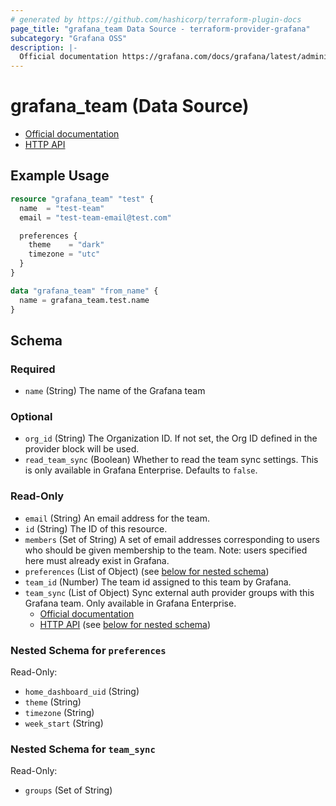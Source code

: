 ```yaml
---
# generated by https://github.com/hashicorp/terraform-plugin-docs
page_title: "grafana_team Data Source - terraform-provider-grafana"
subcategory: "Grafana OSS"
description: |-
  Official documentation https://grafana.com/docs/grafana/latest/administration/team-management/HTTP API https://grafana.com/docs/grafana/latest/developers/http_api/team/
---
```


# grafana_team (Data Source)

* [Official documentation](https://grafana.com/docs/grafana/latest/administration/team-management/)
* [HTTP API](https://grafana.com/docs/grafana/latest/developers/http_api/team/)

## Example Usage

```terraform
resource "grafana_team" "test" {
  name  = "test-team"
  email = "test-team-email@test.com"

  preferences {
    theme    = "dark"
    timezone = "utc"
  }
}

data "grafana_team" "from_name" {
  name = grafana_team.test.name
}
```

<!-- schema generated by tfplugindocs -->
## Schema

### Required

- `name` (String) The name of the Grafana team

### Optional

- `org_id` (String) The Organization ID. If not set, the Org ID defined in the provider block will be used.
- `read_team_sync` (Boolean) Whether to read the team sync settings. This is only available in Grafana Enterprise. Defaults to `false`.

### Read-Only

- `email` (String) An email address for the team.
- `id` (String) The ID of this resource.
- `members` (Set of String) A set of email addresses corresponding to users who should be given membership
to the team. Note: users specified here must already exist in Grafana.
- `preferences` (List of Object) (see [below for nested schema](#nestedatt--preferences))
- `team_id` (Number) The team id assigned to this team by Grafana.
- `team_sync` (List of Object) Sync external auth provider groups with this Grafana team. Only available in Grafana Enterprise.
	* [Official documentation](https://grafana.com/docs/grafana/latest/setup-grafana/configure-security/configure-team-sync/)
	* [HTTP API](https://grafana.com/docs/grafana/latest/developers/http_api/team_sync/) (see [below for nested schema](#nestedatt--team_sync))

<a id="nestedatt--preferences"></a>
### Nested Schema for `preferences`

Read-Only:

- `home_dashboard_uid` (String)
- `theme` (String)
- `timezone` (String)
- `week_start` (String)


<a id="nestedatt--team_sync"></a>
### Nested Schema for `team_sync`

Read-Only:

- `groups` (Set of String)
